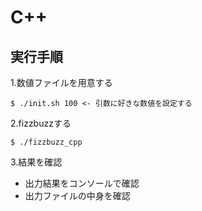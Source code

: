 # C++
## 実行手順
1.数値ファイルを用意する

```
$ ./init.sh 100 <- 引数に好きな数値を設定する
```

2.fizzbuzzする

```
$ ./fizzbuzz_cpp
```

3.結果を確認
  * 出力結果をコンソールで確認
  * 出力ファイルの中身を確認



